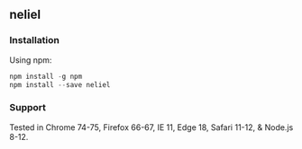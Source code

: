 ## neliel

### Installation

Using npm:

```javascript
npm install -g npm
npm install --save neliel
```

### Support

Tested in Chrome 74-75, Firefox 66-67, IE 11, Edge 18, Safari 11-12, & Node.js 8-12.